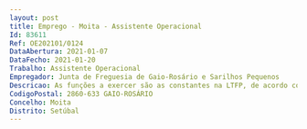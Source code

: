```yaml
--- 
layout: post
title: Emprego - Moita - Assistente Operacional
Id: 83611
Ref: OE202101/0124
DataAbertura: 2021-01-07
DataFecho: 2021-01-20
Trabalho: Assistente Operacional
Empregador: Junta de Freguesia de Gaio-Rosário e Sarilhos Pequenos
Descricao: As funções a exercer são as constantes na LTFP, de acordo com o estabelecido no seu artigo 88º e em conformidade com o estabelecido no mapa de pessoal em vigor, concretamente  Trabalhos de exterior e também em oficina, nomeadamente roçar ervas, com máquina roçadora, calcetar com pedra da calçada, soldar ferro, arranjos de carpintaria e pinturas diversas. Deverá possuir carta de condução.
CodigoPostal: 2860-633 GAIO-ROSÁRIO
Concelho: Moita
Distrito: Setúbal
--- 
```

